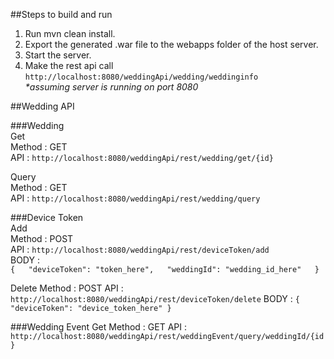##Steps to build and run  
  1. Run mvn clean install.  
  2. Export the generated .war file to the webapps folder of the host server.  
  3. Start the server.  
  4. Make the rest api call  
    `http://localhost:8080/weddingApi/wedding/weddinginfo`  
    _*assuming server is running on port 8080_


##Wedding API

###Wedding    
Get   
Method : GET  
API : `http://localhost:8080/weddingApi/rest/wedding/get/{id}`  

Query   
Method : GET  
API : `http://localhost:8080/weddingApi/rest/wedding/query`

###Device Token  
Add   
Method : POST  
API : `http://localhost:8080/weddingApi/rest/deviceToken/add`  
BODY :  
`{  
    "deviceToken": "token_here",  
    "weddingId": "wedding_id_here"  
}`

Delete
Method : POST
API : `http://localhost:8080/weddingApi/rest/deviceToken/delete`
BODY :
`{
    "deviceToken": "device_token_here"
}`

###Wedding Event
Get
Method : GET
API : `http://localhost:8080/weddingApi/rest/weddingEvent/query/weddingId/{id}`


